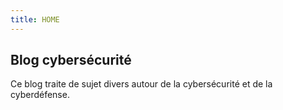 ```yaml
---
title: HOME 
---
```


## Blog cybersécurité

Ce blog traite de sujet divers autour de la cybersécurité et de la cyberdéfense.
